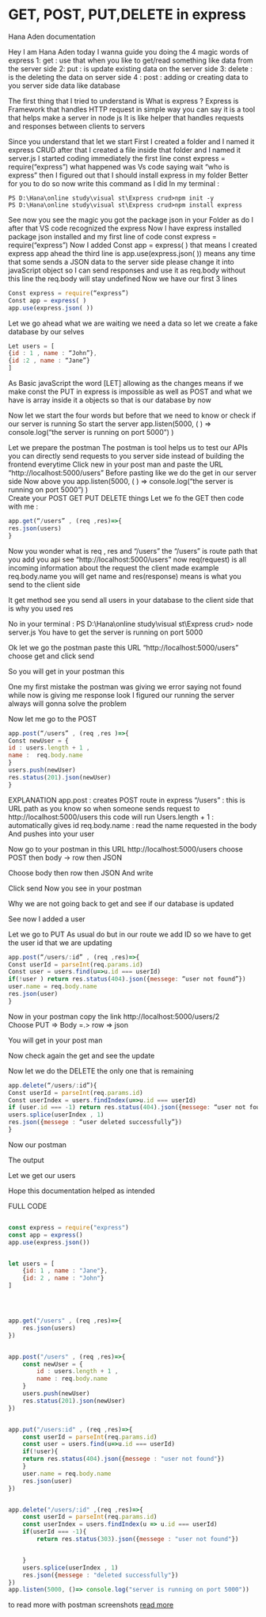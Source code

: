 # GET, POST, PUT,DELETE in express
 Hana Aden documentation

Hey I am Hana Aden today I wanna guide you doing the 4 magic words of express 
1: get : use that when you like to get/read something like data from the server side 
2: put : is update existing data on the server side
3: delete : is the deleting the data on server side 
4 : post : adding or creating data to you server side data like database


The first thing that I tried to understand is What is express ?
Express is Framework that handles HTTP request in simple way you can say it is a tool that helps make a server in node js 
It is like helper that handles requests and responses between  clients to servers

Since you understand that let we start 
First I created a folder and I named it express CRUD after that I created a file inside that folder and I named it server.js 
I started coding immediately the first line const express = require(“express”)  what happened was Vs code saying wait “who is express” then I figured out that I should install express in my folder 
Better for you to do so now write this command as I did 
In my terminal :
```
PS D:\Hana\online study\visual st\Express crud>npm init -y 
PS D:\Hana\online study\visual st\Express crud>npm install express
```
See now you see the magic you got the package json in your Folder as do I after that VS code recognized the express 
Now I have express installed package json installed and my first line of code 
const express = require(“express”) 
Now I added 
Const app = express( ) that means I created express app ahead the third line is app.use(express.json( ))  means any time that some sends a JSON data to the server side please change it into javaScript object so I can send responses and use it as req.body without this line the req.body will stay undefined 
Now we have our first 3 lines 
```js
Const express = require(“express”)
Const app = express( )
app.use(express.json( ))
```
Let we go ahead what we are waiting we need a data so let we create a fake database by our selves 
```js
Let users = [
{id : 1 , name : “John”},
{id :2 , name : “Jane”}
]
```
As Basic javaScript the word [LET] allowing as the changes means if we make const the PUT in express is impossible as well as POST and what we have is array inside it a objects so that is our database by now 

Now let we start the four words but before that we need to know or check if our server is running 
So start the server
app.listen(5000, ( )  => console.log(“the server is running on  port 5000”) ) 

Let we prepare the postman 
The postman is tool helps us to test our APIs you can directly send requests to you server side instead of building the frontend everytime
Click new in your post man and paste the URL “http://localhost:5000/users”
Before pasting like we do the get in our server side 
Now above you  app.listen(5000, ( )  => console.log(“the server is running on  port 5000”) )  
Create your POST GET PUT DELETE things 
Let we fo the GET then code with me : 
```js
app.get(“/users” , (req ,res)=>{
res.json(users)
}
```
Now you wonder what is req , res and “/users” the “/users” is route path that you add you api see  “http://localhost:5000/users”  now req(request) is all incoming information about the request the client made example req.body.name you will get name  and res(response) means is what you send to the client side 

It get method see you send all users in your database to the client side that is why you used res

No in your terminal : 
PS D:\Hana\online study\visual st\Express crud> node server.js
You have to get 
the server is running on port 5000 

Ok let we go the postman paste this URL “http://localhost:5000/users” choose get and click send 

So you will get in your postman this 




One my first mistake the postman was giving we error saying not found while now is giving me response look I figured our running the server always will gonna solve the problem 

Now let me go to the POST 
```js
app.post(“/users” , (req ,res )=>{
Const newUser = {
id : users.length + 1 ,
name :  req.body.name
}
users.push(newUser)
res.status(201).json(newUser)
}
```
EXPLANATION
app.post : creates POST route  in express
“/users” : this is URL path as you know so when someone sends request to http://localhost:5000/users this code will run 
Users.length + 1 : automatically gives id
req.body.name :  read the name requested in the body 
And pushes into your user 

Now go to your postman in this URL http://localhost:5000/users choose POST then body -> row then JSON 

Choose body then row then JSON 
And write 

Click send 
Now you see in your postman 

Why we are not going back to get and see if our database is updated 


See now I added a user 

Let we go to PUT 
As usual do but in our route we add ID so we have to get the user id that we are updating 
```js
app.post(“/users/:id” , (req ,res)=>{
Const userId = parseInt(req.params.id)
Const user = users.find(u=>u.id === userId)
if(!user ) return res.status(404).json({messege: “user not found”})
user.name = req.body.name
res.json(user)
}
```
Now in your postman copy the link http://localhost:5000/users/2  
Choose PUT => Body =.> row => json 




You will get in your post man 

Now check again the get and see  the update 


Now let we do the DELETE the only one that is remaining 
```js
app.delete(“/users/:id”){
Const userId = parseInt(req.params.id)
Const userIndex = users.findIndex(u=>u.id === userId)
if (user.id === -1) return res.status(404).json({messege: “user not found”})
users.splice(userIndex , 1)
res.json({messege : “user deleted successfully”})
}
```

Now our postman

The output 

Let we get our users 

Hope this documentation helped as intended 



FULL CODE 
```js

const express = require("express")
const app = express()
app.use(express.json())


let users = [
    {id: 1 , name : "Jane"},
    {id: 2 , name : "John"}
]




app.get("/users" , (req ,res)=>{
    res.json(users)
})


app.post("/users" , (req ,res)=>{
    const newUser = {
        id : users.length + 1 ,
        name : req.body.name
    }
    users.push(newUser)
    res.status(201).json(newUser)
})


app.put("/users:id" , (req ,res)=>{
    const userId = parseInt(req.params.id)
    const user = users.find(u=>u.id === userId)
    if(!user){
    return res.status(404).json({messege : "user not found"})
    }
    user.name = req.body.name
    res.json(user)
})


app.delete("/users/:id" ,(req ,res)=>{
    const userId = parseInt(req.params.id)
    const userIndex = users.findIndex(u => u.id === userId)
    if(userId === -1){
        return res.status(303).json({messege : "user not found"})


    }
    users.splice(userIndex , 1)
    res.json({messege : "deleted successfully"})
})
app.listen(5000, ()=> console.log("server is running on port 5000"))


```

to read more with postman screenshots [read more](https://docs.google.com/document/d/1xGPnU5ivGH-oKR0qJjV1ZhmIcE2IwWzwfPvNkCnNICg/edit?usp=sharing)
